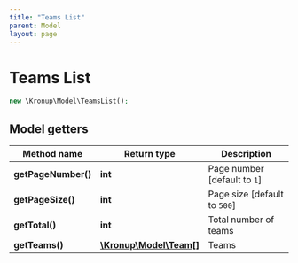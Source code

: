 ```yaml
---
title: "Teams List"
parent: Model
layout: page
---
```


# Teams List

```php
new \Kronup\Model\TeamsList();
```

## Model getters

Method name | Return type | Description
------------ | ------------- | -------------
**getPageNumber()** | **int** | Page number   [default to `1`]
**getPageSize()** | **int** | Page size   [default to `500`]
**getTotal()** | **int** | Total number of teams
**getTeams()** | [**\Kronup\Model\Team[]**](../Team) | Teams

